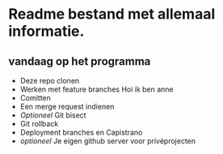 # Readme bestand met allemaal informatie.
## vandaag op het programma

- Deze repo clonen
- Werken met feature branches
Hoi ik ben anne 
- Comitten
- Een merge request indienen
- *Optioneel* Git bisect
- Git rollback
- Deployment branches en Capistrano
- *optioneel* Je eigen github server voor privéprojecten
